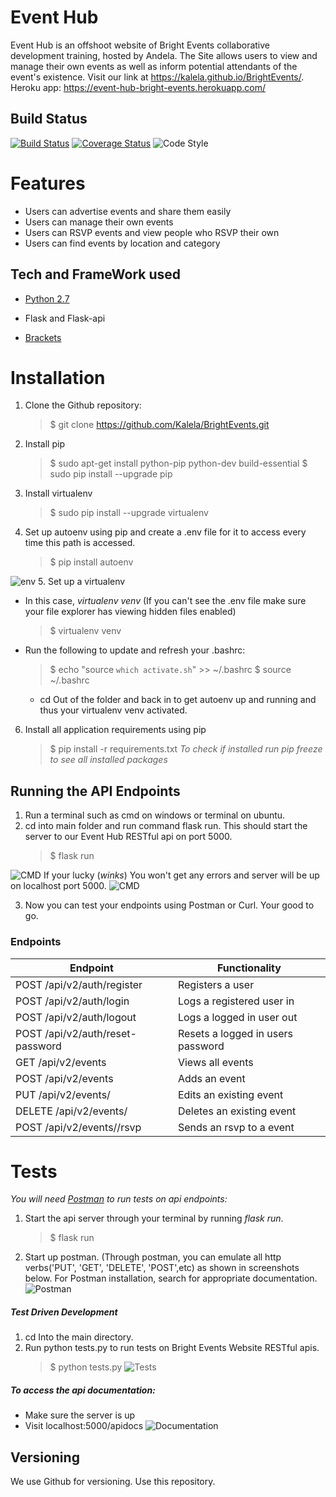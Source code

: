 Event Hub
=========
Event Hub is an offshoot website of Bright Events collaborative development training, hosted by Andela. The Site allows users to view and manage their own events as well as inform potential attendants of the event's existence. Visit our link at https://kalela.github.io/BrightEvents/.
Heroku app: https://event-hub-bright-events.herokuapp.com/

Build Status
------------
[![Build Status](https://travis-ci.org/Kalela/BrightEvents.svg?branch=master)](https://travis-ci.org/Kalela/BrightEvents)
[![Coverage Status](https://coveralls.io/repos/github/Kalela/BrightEvents/badge.svg?branch=master)](https://coveralls.io/github/Kalela/BrightEvents?branch=master)
![Code Style](https://img.shields.io/badge/code_style-standard-brightgreen.svg)

Features
========
* Users can advertise events and share them easily 
* Users can manage their own events
* Users can RSVP events and view people who RSVP their own
* Users can find events by location and category

Tech and FrameWork used
-----------------------
* [Python 2.7](https://www.python.org/downloads/)
* Flask and Flask-api

* [Brackets](http://brackets.io/)

Installation
============
1. Clone the Github repository:
    >$ git clone https://github.com/Kalela/BrightEvents.git
2. Install pip
    >$ sudo apt-get install python-pip python-dev build-essential
    >$ sudo pip install --upgrade pip
3. Install virtualenv
    >$ sudo pip install --upgrade virtualenv
4. Set up autoenv using pip and create a .env file for it to access every time this path is accessed.
    >$ pip install autoenv
    
![env](https://image.ibb.co/f75eUw/Screenshot_from_2018_01_04_15_48_41.png "env")
5. Set up a virtualenv 
* In this case, _virtualenv venv_
  (If you can't see the .env file make sure your file explorer has viewing hidden files enabled)
    >$ virtualenv venv
* Run the following to update and refresh your .bashrc:
   >$ echo "source `which activate.sh`" >> ~/.bashrc
   >$ source ~/.bashrc
    
   * cd Out of the folder and back in to get autoenv up and running and thus your virtualenv venv activated.
   
6. Install all application requirements using pip
    >$ pip install -r requirements.txt
    _To check if installed run pip freeze to see all installed packages_

Running the API Endpoints
-------------------------
1. Run a terminal such as cmd on windows or terminal on ubuntu.
2. cd into main folder and run command flask run. This should start the server to our Event Hub RESTful api on port 5000.
    >$ flask run
    
![CMD](https://image.ibb.co/jSxZNG/Screenshot_from_2017_12_29_20_58_25.png "Bright Events")
   If your lucky (*winks*) You won't get any errors and server will be up on localhost port 5000.
![CMD](https://image.ibb.co/d1Q79w/Screenshot_from_2017_12_29_20_46_38.png "Bright Events") 
   
3. Now you can test your endpoints using Postman or Curl.
Your good to go.

### Endpoints

Endpoint|Functionality
--------|-------------
POST /api/v2/auth/register|Registers a user
POST /api/v2/auth/login|Logs a registered user in
POST /api/v2/auth/logout|Logs a logged in user out
POST /api/v2/auth/reset-password|Resets a logged in users password
GET /api/v2/events|Views all events
POST /api/v2/events|Adds an event 
PUT /api/v2/events/<eventid>|Edits an existing event
DELETE /api/v2/events/<eventid>|Deletes an existing event
POST /api/v2/events/<eventid>/rsvp|Sends an rsvp to a event

Tests
=====
_You will need [Postman](https://www.getpostman.com/apps) to run tests on api endpoints:_
1. Start the api server through your terminal by running _flask run_.
    >$ flask run
2. Start up postman. (Through postman, you can emulate all http verbs('PUT', 'GET', 'DELETE', 'POST',etc) as shown in screenshots below. For Postman installation, search for appropriate documentation.
    ![Postman](https://image.ibb.co/gHy27w/Screenshot_111.png "Api Tests")

##### Test Driven Development #####
1. cd Into the main directory.
2. Run python tests.py to run tests on Bright Events Website RESTful apis.
    >$ python tests.py
  ![Tests](https://image.ibb.co/jSawsG/Screenshot_from_2018_01_04_15_27_20.png "Tests")

##### To access the api documentation:
* Make sure the server is up
* Visit localhost:5000/apidocs
![Documentation](https://image.ibb.co/hKeNXG/Screenshot_from_2018_01_04_15_08_26.png "Documentation")

Versioning
----------
We use Github for versioning. Use this repository.



    




